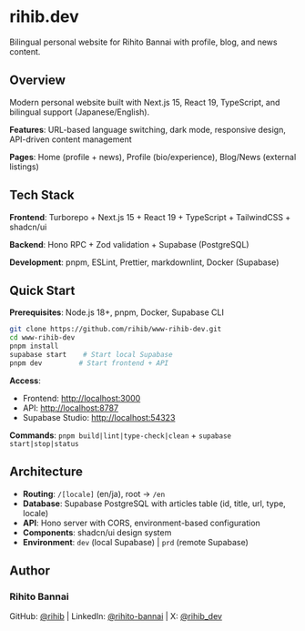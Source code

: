 # rihib.dev

Bilingual personal website for Rihito Bannai with profile, blog, and news content.

## Overview

Modern personal website built with Next.js 15, React 19, TypeScript, and bilingual support (Japanese/English).

**Features**: URL-based language switching, dark mode, responsive design, API-driven content management

**Pages**: Home (profile + news), Profile (bio/experience), Blog/News (external listings)

## Tech Stack

**Frontend**: Turborepo + Next.js 15 + React 19 + TypeScript + TailwindCSS + shadcn/ui

**Backend**: Hono RPC + Zod validation + Supabase (PostgreSQL)

**Development**: pnpm, ESLint, Prettier, markdownlint, Docker (Supabase)

## Quick Start

**Prerequisites**: Node.js 18+, pnpm, Docker, Supabase CLI

```bash
git clone https://github.com/rihib/www-rihib-dev.git
cd www-rihib-dev
pnpm install
supabase start    # Start local Supabase
pnpm dev         # Start frontend + API
```

**Access**:
- Frontend: <http://localhost:3000>
- API: <http://localhost:8787>
- Supabase Studio: <http://localhost:54323>

**Commands**: `pnpm build|lint|type-check|clean` + `supabase start|stop|status`

## Architecture

- **Routing**: `/[locale]` (en/ja), root → `/en`
- **Database**: Supabase PostgreSQL with articles table (id, title, url, type, locale)
- **API**: Hono server with CORS, environment-based configuration
- **Components**: shadcn/ui design system
- **Environment**: `dev` (local Supabase) | `prd` (remote Supabase)

## Author

### Rihito Bannai

GitHub: [@rihib](https://github.com/rihib) | LinkedIn: [@rihito-bannai](https://www.linkedin.com/in/rihito-bannai/) | X: [@rihib_dev](https://x.com/rihib_dev)
